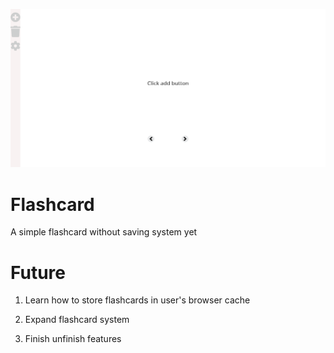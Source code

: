 ![alt text](https://github.com/DatTram/100-JSprojects/blob/main/9-project/flash_cards/flash_cards.png)
# Flashcard

A simple flashcard without saving system yet

# Future

1. Learn how to store flashcards in user's browser cache

2. Expand flashcard system

3. Finish unfinish features

